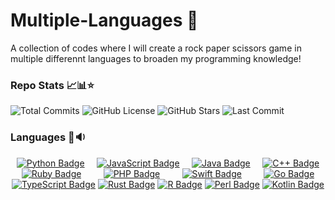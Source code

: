 # Multiple-Languages 🤯
A collection of codes where I will create a rock paper scissors game in multiple differennt languages to broaden my programming knowledge!

### Repo Stats 📈📊⭐
![Total Commits](https://badgen.net/github/commits/jayden-hobbs/Multiple-Languages?style=flat-square&color=ff69b4&label=Total%20Commits)
![GitHub License](https://img.shields.io/github/license/jayden-hobbs/Multiple-Languages?style=flat-square&color=green&logo=open-source-initiative&label=License&license=Unlicense)
![GitHub Stars](https://img.shields.io/github/stars/jayden-hobbs/Multiple-Languages?style=flat-square&color=yellow&logo=github&label=Stars)
![Last Commit](https://img.shields.io/github/last-commit/jayden-hobbs/Multiple-Languages?style=flat-square&color=blue&logo=git&label=Last%20Commit)





### Languages 💬🔉
<div style="display: flex; flex-wrap: wrap; justify-content: space-around;">
  <a href="https://www.python.org/">
    <img src="https://img.shields.io/badge/-Python-4B8BBE?style=for-the-badge&logo=python&logoColor=white" alt="Python Badge"/>
  </a>
  <a href="https://developer.mozilla.org/en-US/docs/Web/JavaScript">
    <img src="https://img.shields.io/badge/-JavaScript-F1E05A?style=for-the-badge&logo=javascript&logoColor=black" alt="JavaScript Badge"/>
  </a>
  <a href="https://www.java.com/">
    <img src="https://img.shields.io/badge/-Java-E94B10?style=for-the-badge&logo=java&logoColor=white" alt="Java Badge"/>
  </a>
  <a href="https://isocpp.org/">
    <img src="https://img.shields.io/badge/-C%2FC%2B%2B-0095B6?style=for-the-badge&logo=c%2B%2B&logoColor=white" alt="C++ Badge"/>
  </a>
</div>

<div style="display: flex; flex-wrap: wrap; justify-content: space-around;">
  <a href="https://www.ruby-lang.org/en/">
    <img src="https://img.shields.io/badge/-Ruby-D9145B?style=for-the-badge&logo=ruby&logoColor=white" alt="Ruby Badge"/>
  </a>
  <a href="https://www.php.net/">
    <img src="https://img.shields.io/badge/-PHP-6C6CD4?style=for-the-badge&logo=php&logoColor=white" alt="PHP Badge"/>
  </a>
  <a href="https://www.swift.org/">
    <img src="https://img.shields.io/badge/-Swift-FF6A00?style=for-the-badge&logo=swift&logoColor=white" alt="Swift Badge"/>
  </a>
  <a href="https://golang.org/">
    <img src="https://img.shields.io/badge/-Go-0C4E73?style=for-the-badge&logo=go&logoColor=white" alt="Go Badge"/>
  </a>
</div>

<div style="display: flex; flex-wrap: wrap; justify-content: space-around;">
  <a href="https://www.typescriptlang.org/">
    <img src="https://img.shields.io/badge/-TypeScript-003D61?style=for-the-badge&logo=typescript&logoColor=white" alt="TypeScript Badge"/>
  </a>
  <a href="https://www.rust-lang.org/">
    <img src="https://img.shields.io/badge/-Rust-6D4F8B?style=for-the-badge&logo=rust&logoColor=white" alt="Rust Badge"/>
  </a>
  <a href="https://www.r-project.org/">
    <img src="https://img.shields.io/badge/-R-276DC3?style=for-the-badge&logo=r&logoColor=white" alt="R Badge"/>
  </a>
  <a href="https://www.perl.org/">
    <img src="https://img.shields.io/badge/-Perl-397B84?style=for-the-badge&logo=perl&logoColor=white" alt="Perl Badge"/>
  </a>
  <a href="https://kotlinlang.org/">
  <img src="https://img.shields.io/badge/-Kotlin-7F52FF?style=for-the-badge&logo=kotlin&logoColor=white" alt="Kotlin Badge"/>
</a>

</div>



